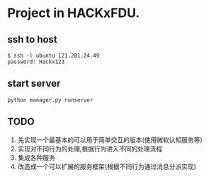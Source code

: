 # Project in HACKxFDU.

## ssh to host

```
$ ssh -l ubuntu 121.201.24.49
password: Hackx123
```


## start server

```shell
python manager.py runserver
```

## TODO

1. 先实现一个最基本的可以用于简单交互的版本(使用微软认知服务等)
2. 实现对不同行为的处理,根据行为进入不同的处理流程
3. 集成各种服务
3. 改造成一个可以扩展的服务框架(根据不同行为通过消息分派实现)
